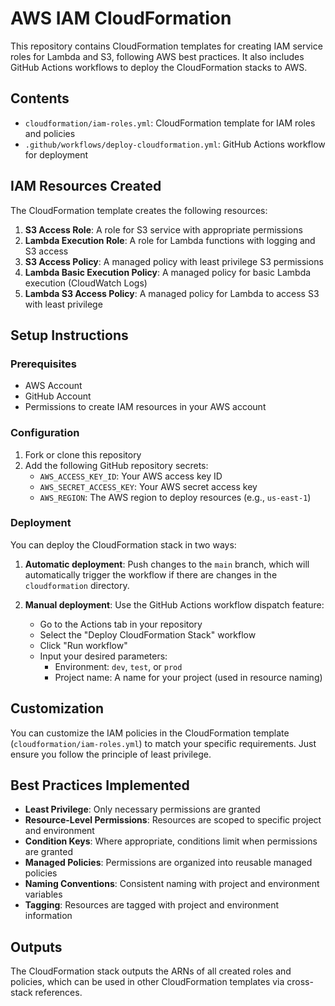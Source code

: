 # AWS IAM CloudFormation

This repository contains CloudFormation templates for creating IAM service roles for Lambda and S3, following AWS best practices. It also includes GitHub Actions workflows to deploy the CloudFormation stacks to AWS.

## Contents

- `cloudformation/iam-roles.yml`: CloudFormation template for IAM roles and policies
- `.github/workflows/deploy-cloudformation.yml`: GitHub Actions workflow for deployment

## IAM Resources Created

The CloudFormation template creates the following resources:

1. **S3 Access Role**: A role for S3 service with appropriate permissions
2. **Lambda Execution Role**: A role for Lambda functions with logging and S3 access
3. **S3 Access Policy**: A managed policy with least privilege S3 permissions
4. **Lambda Basic Execution Policy**: A managed policy for basic Lambda execution (CloudWatch Logs)
5. **Lambda S3 Access Policy**: A managed policy for Lambda to access S3 with least privilege

## Setup Instructions

### Prerequisites

- AWS Account
- GitHub Account
- Permissions to create IAM resources in your AWS account

### Configuration

1. Fork or clone this repository
2. Add the following GitHub repository secrets:
   - `AWS_ACCESS_KEY_ID`: Your AWS access key ID
   - `AWS_SECRET_ACCESS_KEY`: Your AWS secret access key
   - `AWS_REGION`: The AWS region to deploy resources (e.g., `us-east-1`)

### Deployment

You can deploy the CloudFormation stack in two ways:

1. **Automatic deployment**: Push changes to the `main` branch, which will automatically trigger the workflow if there are changes in the `cloudformation` directory.

2. **Manual deployment**: Use the GitHub Actions workflow dispatch feature:
   - Go to the Actions tab in your repository
   - Select the "Deploy CloudFormation Stack" workflow
   - Click "Run workflow"
   - Input your desired parameters:
     - Environment: `dev`, `test`, or `prod`
     - Project name: A name for your project (used in resource naming)

## Customization

You can customize the IAM policies in the CloudFormation template (`cloudformation/iam-roles.yml`) to match your specific requirements. Just ensure you follow the principle of least privilege.

## Best Practices Implemented

- **Least Privilege**: Only necessary permissions are granted
- **Resource-Level Permissions**: Resources are scoped to specific project and environment
- **Condition Keys**: Where appropriate, conditions limit when permissions are granted
- **Managed Policies**: Permissions are organized into reusable managed policies
- **Naming Conventions**: Consistent naming with project and environment variables
- **Tagging**: Resources are tagged with project and environment information

## Outputs

The CloudFormation stack outputs the ARNs of all created roles and policies, which can be used in other CloudFormation templates via cross-stack references.
